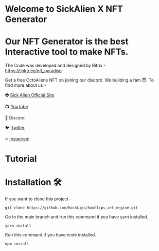 # Welcome to SickAlien X NFT Generator


# Our NFT Generator is the best Interactive tool to make NFTs.

The Code was developed and designed by Bitrix - https://linktr.ee/nft_paradise

Get a free OctoAliens NFT on joining our discord. We building a fam 😇.
To find more about us - 


👽 [Sick Alien Official Site](https://sickalien.store)

📺 [YouTube](https://www.youtube.com/channel/UCrmnrPLcq6vppDUbA3UhdvQ)

👄 Discord

🐦 [Twitter](https://twitter.com/bitrix_01_09)

🔥 [Instagram](https://www.instagram.com/nft_art_paradise/)


# Tutorial

# Installation 🛠️

If you want to clone this project - 

```
git clone https://github.com/HashLips/hashlips_art_engine.git
```

Go to the main branch and run this command if you have yarn installed.

```
yarn install
```

Run this command if you have node installed.

```
npm install
```

